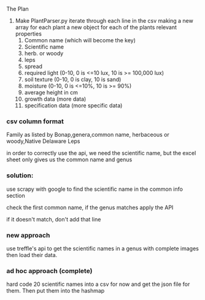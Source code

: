 The Plan
   1. Make PlantParser.py iterate through each line in the 
csv making a new array for each plant a new object for 
each of the plants relevant properties
      1. Common name (which will become the key)
      2. Scientific name
      3. herb. or woody
      4. leps
      6. spread
      7. required light (0-10, 0 is <=10 lux, 10 is >= 100,000 lux)
      8. soil texture (0-10, 0 is clay, 10 is sand)
      9. moisture (0-10, 0 is <=10%, 10 is >= 90%)
      10. average height in cm
      11. growth data (more data)    
      12. specification data (more specific data)
      
### csv column format
Family as listed by Bonap,genera,common name,
herbaceous or woody,Native Delaware Leps

in order to correctly use the api, we need 
the scientific name, but the excel sheet
only gives us the common name and genus

### solution:
use scrapy with google to find the scientific name in the 
common info section

check the first common name, if the genus matches apply the 
API

if it doesn't match, don't add that line

### new approach
use treffle's api to get the scientific names in a genus with
complete images then load their data.

### ad hoc approach (complete)
hard code 20 scientific names into a csv for now
and get the json file for them. Then put them into the hashmap